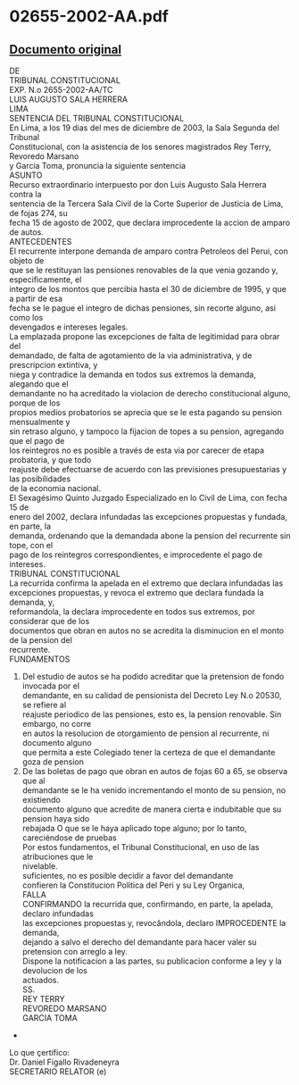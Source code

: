 
02655-2002-AA.pdf
=================
  
[Documento original](https://tc.gob.pe/jurisprudencia/2004/02655-2002-AA.pdf)  
---  
DE  
TRIBUNAL CONSTITUCIONAL  
EXP. N.o 2655-2002-AA/TC  
LUIS AUGUSTO SALA HERRERA  
LIMA  
SENTENCIA DEL TRIBUNAL CONSTITUCIONAL  
En Lima, a los 19 dias del mes de diciembre de 2003, la Sala Segunda del Tribunal  
Constitucional, con la asistencia de los senores magistrados Rey Terry, Revoredo Marsano  
y Garcia Toma, pronuncia la siguiente sentencia  
ASUNTO  
Recurso extraordinario interpuesto por don Luis Augusto Sala Herrera contra la  
sentencia de la Tercera Sala Civil de la Corte Superior de Justicia de Lima, de fojas 274, su  
fecha 15 de agosto de 2002, que declara improcedente la accion de amparo de autos.  
ANTECEDENTES  
El recurrente interpone demanda de amparo contra Petroleos del Perui, con objeto de  
que se le restituyan las pensiones renovables de la que venia gozando y, especificamente, el  
integro de los montos que percibia hasta el 30 de diciembre de 1995, y que a partir de esa  
fecha se le pague el integro de dichas pensiones, sin recorte alguno, asi como los  
devengados e intereses legales.  
La emplazada propone las excepciones de falta de legitimidad para obrar del  
demandado, de falta de agotamiento de la via administrativa, y de prescripcion extintiva, y  
niega y contradice la demanda en todos sus extremos la demanda, alegando que el  
demandante no ha acreditado la violacion de derecho constitucional alguno, porque de los  
propios medios probatorios se aprecia que se le esta pagando su pension mensualmente y  
sin retraso alguno, y tampoco la fijacion de topes a su pension, agregando que el pago de  
los reintegros no es posible a través de esta via por carecer de etapa probatoria, y que todo  
reajuste debe efectuarse de acuerdo con las previsiones presupuestarias y las posibilidades  
de la economia nacional.  
El Sexagésimo Quinto Juzgado Especializado en lo Civil de Lima, con fecha 15 de  
enero del 2002, declara infundadas las excepciones propuestas y fundada, en parte, la  
demanda, ordenando que la demandada abone la pension del recurrente sin tope, con el  
pago de los reintegros correspondientes, e improcedente el pago de intereses.  
TRIBUNAL CONSTITUCIONAL  
La recurrida confirma la apelada en el extremo que declara infundadas las  
excepciones propuestas, y revoca el extremo que declara fundada la demanda, y,  
reformandola, la declara improcedente en todos sus extremos, por considerar que de los  
documentos que obran en autos no se acredita la disminucion en el monto de la pension del  
recurrente.  
FUNDAMENTOS  
1. Del estudio de autos se ha podido acreditar que la pretension de fondo invocada por el  
demandante, en su calidad de pensionista del Decreto Ley N.o 20530, se refiere al  
reajuste periodico de las pensiones, esto es, la pension renovable. Sin embargo, no corre  
en autos la resolucion de otorgamiento de pension al recurrente, ni documento alguno  
que permita a este Colegiado tener la certeza de que el demandante goza de pension  
2. De las boletas de pago que obran en autos de fojas 60 a 65, se observa que al  
demandante se le ha venido incrementando el monto de su pension, no existiendo  
documento alguno que acredite de manera cierta e indubitable que su pension haya sido  
rebajada O que se le haya aplicado tope alguno; por lo tanto, careciéndose de pruebas  
Por estos fundamentos, el Tribunal Constitucional, en uso de las atribuciones que le  
nivelable.  
suficientes, no es posible decidir a favor del demandante  
confieren la Constitucion Politica del Peri y su Ley Organica,  
FALLA  
CONFIRMANDO la recurrida que, confirmando, en parte, la apelada, declaro infundadas  
las excepciones propuestas y, revocândola, declaro IMPROCEDENTE la demanda,  
dejando a salvo el derecho del demandante para hacer valer su pretension con arreglo a ley.  
Dispone la notificacion a las partes, su publicacion conforme a ley y la devolucion de los  
actuados.  
SS.  
REY TERRY  
REVOREDO MARSANO  
GARCIA TOMA  
-  
Lo que çertifico:  
Dr. Daniel Figallo Rivadeneyra  
SECRETARIO RELATOR (e)